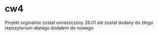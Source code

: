 # cw4
Projekt orginalnie został umieszczony 26.01 ale został dodany do złego repozytorium dlatego dodałem do nowego
